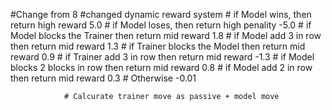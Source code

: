 #Change from 8
#changed dynamic reward system
                # if Model wins, then return high reward 5.0
                # if Model loses, then return high penality -5.0
                # if Model blocks the Trainer then return mid reward 1.8
                # if Model add 3 in row then return mid reward 1.3
                # if Trainer blocks the Model then return mid reward 0.9
                # if Trainer add 3 in row then return mid reward -1.3
                # if Model blocks 2 blocks in row then return mid reward  0.8
                # if Model add 2 in row then return mid reward 0.3
                # Otherwise -0.01

                # Calcurate trainer move as passive + model move 